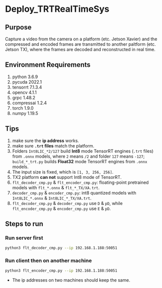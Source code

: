 # Deploy_TRTRealTimeSys

## Purpose
Capture a video from the camera on a platform (etc. Jetson Xavier) and the compressed and encoded frames are transmitted to another paltform (etc. Jetson TX), where the frames are decoded and reconstructed in real time.

## Environment Requirements
1. python 3.6.9
2. pycuda 2022.1
3. tensorrt 7.1.3.4
4. opencv 4.1.1
5. grpc 1.48.2
6. compressai 1.2.4
7. torch 1.9.0
8. numpy 1.19.5

## Tips
1. make sure the __ip address__ works.
2. make sure __`.trt` files__ match the platform.
3. Folders `Int8LIC_*2/127` build **Int8** mode TensorRT engines (`.trt` files) from `.onnx` models, where `2` means `/2` and folder `127` means `-127`; `build_*_trt.py` builds **Float32** mode TensorRT engines from `.onnx` models.
4. The input size is fixed, which is `[1, 3, 256, 256]`.
5. TX2 platform **can not** support Int8 mode of TensorRT.
6. `flt_decoder_cmp.py` & `flt_encoder_cmp.py`: floating-point pretrained models with `flt_*.onnx` & `flt_*_TX/XA.trt`.
7. `decoder_cmp.py` & `encoder_cmp.py`: int8 quantized models with `Int8LIC_*.onnx` & `Int8LIC_*_TX/XA.trt`.
8. `flt_decoder_cmp.py` & `decoder_cmp.py` use `D` & `pD`, while `flt_encoder_cmp.py` & `encoder_cmp.py` use `E` & `pD`.

## Steps to run
### Run server first
```bash
python3 flt_decoder_cmp.py --ip 192.168.1.188:50051
```

### Run client then on another machine
```bash
python3 flt_encoder_cmp.py --ip 192.168.1.188:50051
```
* The ip addresses on two machines should keep the same.
